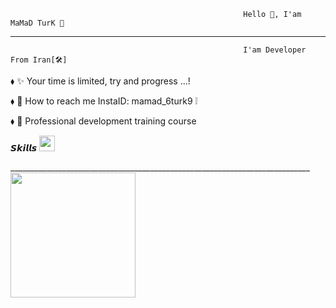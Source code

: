                                                         Hello 👋, I'am MaMaD TurK 👑
________________________________________________________________________________________________________________________________________________________________________                                                            
                                                        I'am Developer From Iran[🛠]
⬧︎ ✨ Your time is limited, try and progress ...!  

⬧︎ 📣 How to reach me  InstaID: mamad_6turk9 ❕                                                                          

⬧︎ 💼 Professional development training course

𝙎𝙠𝙞𝙡𝙡𝙨 <img src="https://camo.githubusercontent.com/beb64ff21c883e318e4f5db5231c2ba4175705bea1c9249e82a41ab375db4f75/68747470733a2f2f6d65646961322e67697068792e636f6d2f6d656469612f51737347456d706b79454f684243623765312f67697068792e6769663f6369643d656366303565343761306e336769316266716e74716d6f62386739616964316f796a327772336473336d67373030626c267269643d67697068792e676966" width="25px" data-canonical-src="https://media2.giphy.com/media/QssGEmpkyEOhBCb7e1/giphy.gif?cid=ecf05e47a0n3gi1bfqntqmob8g9aid1oyj2wr3ds3mg700bl&amp;rid=giphy.gif" style="max-width: 100%;">

___________________________________________________________________________<img src="http://www.upsara.com/images/l146234_.jpg" width="200px" style="max-width: 100%;">                  
